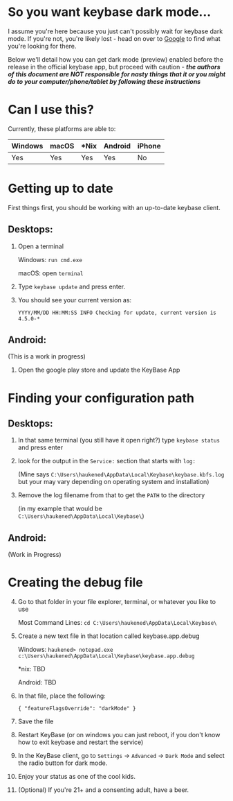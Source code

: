 # So you want keybase dark mode...

I assume you're here because you just can't possibly wait for keybase dark mode.  If you're not, you're likely lost - head on over to [Google](https://google.com) to find what you're looking for there.

Below we'll detail how you can get dark mode (preview) enabled before the release in the official keybase app, but proceed with caution - ***the authors of this document are NOT responsible for nasty things that it or you might do to your computer/phone/tablet by following these instructions***

# Can I use this?
Currently, these platforms are able to:

| Windows | macOS | \*Nix | Android | iPhone |
|---------|-------|-------|---------|--------|
|   Yes   |  Yes  |  Yes  |   Yes   |   No   |

# Getting up to date
First things first, you should be working with an up-to-date keybase client.

## Desktops:
1) Open a terminal

   Windows: `run cmd.exe`

   macOS: open `terminal`

2) Type `keybase update` and press enter.
3) You should see your current version as:

   `YYYY/MM/DD HH:MM:SS INFO Checking for update, current version is 4.5.0-*`

## Android:
(This is a work in progress)
1) Open the google play store and update the KeyBase App

# Finding your configuration path
## Desktops:
1) In that same terminal (you still have it open right?) type `keybase status` and press enter
2) look for the output in the `Service:` section that starts with `log:`

   (Mine says `C:\Users\haukened\AppData\Local\Keybase\keybase.kbfs.log` but your may vary depending on operating system and installation)
   
3) Remove the log filename from that to get the `PATH` to the directory

   (in my example that would be `C:\Users\haukened\AppData\Local\Keybase\`)
   
## Android:
(Work in Progress)

# Creating the debug file
4) Go to that folder in your file explorer, terminal, or whatever you like to use

   Most Command Lines: `cd C:\Users\haukened\AppData\Local\Keybase\`
   
5) Create a new text file in that location called keybase.app.debug

   Windows: `haukened> notepad.exe c:\Users\haukened\AppData\Local\Keybase\keybase.app.debug`
   
   *nix: TBD
   
   Android: TBD
   
6) In that file, place the following:

   `{ "featureFlagsOverride": "darkMode" }`

7) Save the file
8) Restart KeyBase (or on windows you can just reboot, if you don't know how to exit keybase and restart the service)
9) In the KeyBase client, go to `Settings` -> `Advanced` -> `Dark Mode` and select the radio button for dark mode.
10) Enjoy your status as one of the cool kids.
11) (Optional) If you're 21+ and a consenting adult, have a beer.


